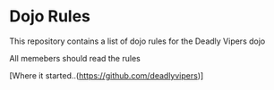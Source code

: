 Dojo Rules
==========

This repository contains a list of dojo rules for the Deadly Vipers dojo

All memebers should read the rules

[Where it started..(https://github.com/deadlyvipers)]

